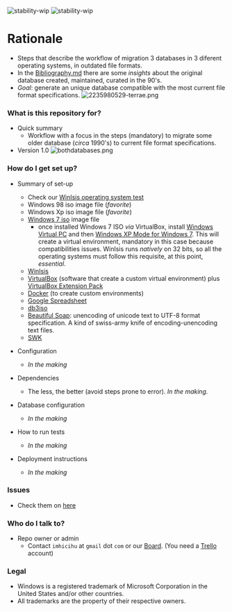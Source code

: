 ![stability-wip](https://img.shields.io/badge/stability-work_in_progress-lightgrey.svg)
![stability-wip](https://img.shields.io/badge/Internal%20use%3A-stable-green.svg)

# Rationale #

* Steps that describe the workflow of migration 3 databases in 3 diferent operating systems, in outdated file formats. 
* In the [Bibliography.md](https://bitbucket.org/imhicihu/winisis-migration/src/328d9c2b9649caa3a4e65e57399dbfc817f40717/Bibliography.md?at=master&fileviewer=file-view-default) there are some _insights_ about the original database created, maintained, curated in the 90's. 
* _Goal_: generate an unique database compatible with the most current file format specifications.
![2235980529-terrae.png](https://bitbucket.org/repo/Kr5x8n6/images/3748228110-2235980529-terrae.png)

### What is this repository for? ###

* Quick summary
     - Workflow with a focus in the steps (mandatory) to migrate some older database (_circa_ 1990's) to current file format specifications. 
* Version 1.0
![bothdatabases.png](https://bitbucket.org/repo/Kr5x8n6/images/598019471-bothdatabases.png)

### How do I get set up? ###

* Summary of set-up
     - Check our [WinIsis operating system test](https://bitbucket.org/imhicihu/winisis-migration/issues/1/software-winisis-compatibility-test)
     - Windows 98 iso image file (_favorite_)
     - Windows Xp iso image file (_favorite_)
     - [Windows 7 iso](https://www.microsoft.com/en-us/software-download/windows7) image file
          + once installed Windows 7 ISO _via_ VirtualBox, install [Windows Virtual PC](https://www.microsoft.com/es-ar/download/details.aspx?id=3702) and then [Windows XP Mode for Windows 7](https://www.microsoft.com/es-ar/download/details.aspx?id=8002). This will create a virtual environment, mandatory in this case because compatibilities issues. WinIsis runs _natively_ on 32 bits, so all the operating systems must follow this requisite, at this point, *essential*. 
	 - [WinIsis](http://biblio1.mdp.edu.ar/index2.php?pagina=recursos/wisis/winisis.php)
     - [VirtualBox](https://www.virtualbox.org/) (software that create a custom virtual environment) plus [VirtualBox Extension Pack](https://www.virtualbox.org/wiki/Downloads)
     - [Docker](https://www.docker.com/) (to create custom environments)
     - [Google Spreadsheet](https://spreadsheets.google.com/)
     - [db3iso](ftp://library.tomsk.ru/pub/isis/isis_products/db-iso/ver2/db3iso.zip)
     - [Beautiful Soap](https://www.crummy.com/software/BeautifulSoup/#Download): unencoding of unicode text to UTF-8 format specification. A kind of swiss-army knife of encoding-unencoding text files. 
     - [SWK](ftp://irbis.tomsk.ru/pub/isis/isis_products/swk-isis-utilites/) 

* Configuration
     - _In the making_
* Dependencies
     - The less, the better (avoid steps prone to error). _In the making._
* Database configuration
     - _In the making_
* How to run tests
     - _In the making_
* Deployment instructions
     - _In the making_

### Issues ###

* Check them on [here](https://bitbucket.org/imhicihu/winisis-migration/issues)

### Who do I talk to? ###

* Repo owner or admin
     - Contact `imhicihu` at `gmail` dot `com` or our [Board](https://bitbucket.org/imhicihu/win-isis-migration/addon/trello/trello-board). (You need a [Trello](https://trello.com/) account)
     
### Legal ###
* Windows is a registered trademark of Microsoft Corporation in the United States and/or other countries.
* All trademarks are the property of their respective owners.